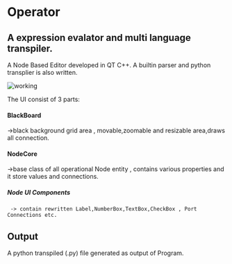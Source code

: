 # Operator 
## A expression evalator and multi language transpiler.

A Node Based Editor developed in QT C++.
A builtin parser and python transplier is also written.

![working](https://user-images.githubusercontent.com/45932883/58257493-a515ad00-7d8e-11e9-93a4-959b0749083c.PNG)

The UI consist of 3 parts:
#### BlackBoard 
  ->black background grid area , movable,zoomable and resizable area,draws all connection.
#### NodeCore 
  ->base class of all operational Node entity , contains various properties and it store values and  connections.
##### Node UI Components 
     -> contain rewritten Label,NumberBox,TextBox,CheckBox , Port Connections etc.
     
     
     
## Output 
A python transpiled (.py) file generated as output of Program.
